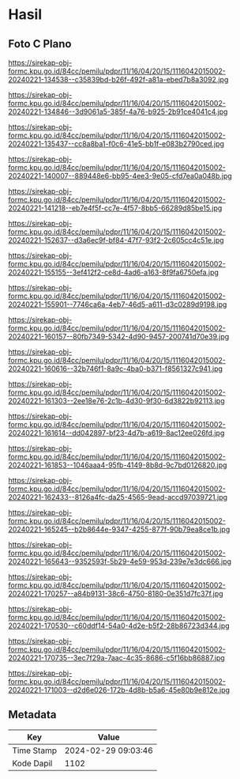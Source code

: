 # Hasil

## Foto C Plano

https://sirekap-obj-formc.kpu.go.id/84cc/pemilu/pdpr/11/16/04/20/15/1116042015002-20240221-134538--c35839bd-b26f-492f-a81a-ebed7b8a3092.jpg

https://sirekap-obj-formc.kpu.go.id/84cc/pemilu/pdpr/11/16/04/20/15/1116042015002-20240221-134846--3d9061a5-385f-4a76-b925-2b91ce4041c4.jpg

https://sirekap-obj-formc.kpu.go.id/84cc/pemilu/pdpr/11/16/04/20/15/1116042015002-20240221-135437--cc8a8ba1-f0c6-41e5-bb1f-e083b2790ced.jpg

https://sirekap-obj-formc.kpu.go.id/84cc/pemilu/pdpr/11/16/04/20/15/1116042015002-20240221-140007--889448e6-bb95-4ee3-9e05-cfd7ea0a048b.jpg

https://sirekap-obj-formc.kpu.go.id/84cc/pemilu/pdpr/11/16/04/20/15/1116042015002-20240221-141218--eb7e4f5f-cc7e-4f57-8bb5-66289d85be15.jpg

https://sirekap-obj-formc.kpu.go.id/84cc/pemilu/pdpr/11/16/04/20/15/1116042015002-20240221-152637--d3a6ec9f-bf84-47f7-93f2-2c605cc4c51e.jpg

https://sirekap-obj-formc.kpu.go.id/84cc/pemilu/pdpr/11/16/04/20/15/1116042015002-20240221-155155--3ef412f2-ce8d-4ad6-a163-8f9fa6750efa.jpg

https://sirekap-obj-formc.kpu.go.id/84cc/pemilu/pdpr/11/16/04/20/15/1116042015002-20240221-155901--7746ca6a-4eb7-46d5-a611-d3c0289d9198.jpg

https://sirekap-obj-formc.kpu.go.id/84cc/pemilu/pdpr/11/16/04/20/15/1116042015002-20240221-160157--80fb7349-5342-4d90-9457-200741d70e39.jpg

https://sirekap-obj-formc.kpu.go.id/84cc/pemilu/pdpr/11/16/04/20/15/1116042015002-20240221-160616--32b746f1-8a9c-4ba0-b371-f8561327c941.jpg

https://sirekap-obj-formc.kpu.go.id/84cc/pemilu/pdpr/11/16/04/20/15/1116042015002-20240221-161303--2ee18e76-2c1b-4d30-9f30-6d3822b92113.jpg

https://sirekap-obj-formc.kpu.go.id/84cc/pemilu/pdpr/11/16/04/20/15/1116042015002-20240221-161614--dd042897-bf23-4d7b-a619-8ac12ee026fd.jpg

https://sirekap-obj-formc.kpu.go.id/84cc/pemilu/pdpr/11/16/04/20/15/1116042015002-20240221-161853--1046aaa4-95fb-4149-8b8d-9c7bd0126820.jpg

https://sirekap-obj-formc.kpu.go.id/84cc/pemilu/pdpr/11/16/04/20/15/1116042015002-20240221-162433--8126a4fc-da25-4565-9ead-accd97039721.jpg

https://sirekap-obj-formc.kpu.go.id/84cc/pemilu/pdpr/11/16/04/20/15/1116042015002-20240221-165245--b2b8644e-9347-4255-877f-90b79ea8ce1b.jpg

https://sirekap-obj-formc.kpu.go.id/84cc/pemilu/pdpr/11/16/04/20/15/1116042015002-20240221-165643--9352593f-5b29-4e59-953d-239e7e3dc666.jpg

https://sirekap-obj-formc.kpu.go.id/84cc/pemilu/pdpr/11/16/04/20/15/1116042015002-20240221-170257--a84b9131-38c6-4750-8180-0e351d7fc37f.jpg

https://sirekap-obj-formc.kpu.go.id/84cc/pemilu/pdpr/11/16/04/20/15/1116042015002-20240221-170530--c60ddf14-54a0-4d2e-b5f2-28b86723d344.jpg

https://sirekap-obj-formc.kpu.go.id/84cc/pemilu/pdpr/11/16/04/20/15/1116042015002-20240221-170735--3ec7f29a-7aac-4c35-8686-c5f16bb86887.jpg

https://sirekap-obj-formc.kpu.go.id/84cc/pemilu/pdpr/11/16/04/20/15/1116042015002-20240221-171003--d2d6e026-172b-4d8b-b5a6-45e80b9e812e.jpg


## Metadata

| Key        | Value               |
| ---------- | ------------------- |
| Time Stamp | 2024-02-29 09:03:46 |
| Kode Dapil | 1102                |



